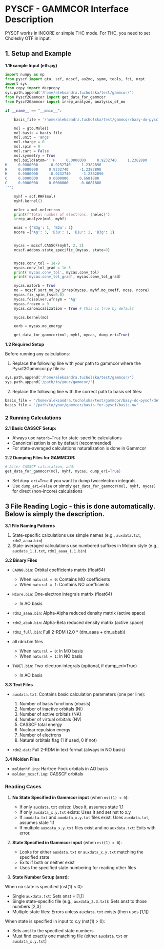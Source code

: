 # PYSCF - GAMMCOR Interface Description

PYSCF works in INCORE or simple THC mode. For THC, you need to set Cholesky OTF in input.

## 1. Setup and Example

**1.1Example Input (eth.py)**

```python
import numpy as np
from pyscf import gto, scf, mcscf, ao2mo, symm, tools, fci, mrpt
import sys
from copy import deepcopy
sys.path.append('/home/aleksandra.tucholska/test/gammcor/')
from Pyscf2Gammcor import get_data_for_gammcor
from Pyscf2Gammcor import irrep_analyze, analysis_of_mo

if __name__ == "__main__":

    basis_file = '/home/aleksandra.tucholska/test/gammcor/bazy-do-pyscf/def2-tzvp.nw'

    mol = gto.Mole()
    mol.basis = basis_file
    mol.unit = 'angs'
    mol.charge = 0
    mol.spin = 0
    mol.cart = False
    mol.symmetry = True
    mol.build(atom='''H     0.0000000     0.9232740     1.2382890                                                             
H     0.0000000     -0.9232740     1.2382890                                                       
H     0.0000000     0.9232740     -1.2382890                                                       
H     0.0000000     -0.9232740     -1.2382890                                                      
C     0.0000000     0.0000000     0.6681880                                                                                                   
C     0.0000000     0.0000000     -0.6681880                                                                                                                                                                                                                                                                                  
''')

    myhf = scf.RHF(mol)
    myhf.kernel()

    nelec = mol.nelectron
    print(f"Total number of electrons: {nelec}")
    irrep_analyze(mol, myhf)

    ncas = {'B3g': 1, 'B2u': 1}
    ncore ={'Ag': 3, 'B3u': 1, 'B1u': 2, 'B3g': 1}


    mycas = mcscf.CASSCF(myhf, 2, 2)
    mcscf.addons.state_specific_(mycas, state=0)


    mycas.conv_tol = 1e-9
    mycas.conv_tol_grad = 1e-5
    print('mycas.conv_tol', mycas.conv_tol)
    print('mycas.conv_tol_grad', mycas.conv_tol_grad)

    mycas.natorb = True
    mo = mcscf.sort_mo_by_irrep(mycas, myhf.mo_coeff, ncas, ncore)
    mycas.fix_spin_(ss=0.0)
    mycas.fcisolver.wfnsym = 'Ag'
    mycas.frozen = 0
    mycas.canonicalization = True # this is true by default                                                                                                                                                                                                                                                                   

    mycas.kernel(mo)

    eorb = mycas.mo_energy

    get_data_for_gammcor(mol, myhf, mycas, dump_eri=True)

```

**1.2 Required Setup**

Before running any calculations:

1. Replace the following line with your path to gammcor where the Pyscf2Gammcor.py file is:
```python
sys.path.append('/home/aleksandra.tucholska/test/gammcor/')
sys.path.append('/path/to/your/gammcor/')
```

2. Replace the following line with  the correct path to basis set files:
```python
basis_file = '/home/aleksandra.tucholska/test/gammcor/bazy-do-pyscf/def2-tzvp.nw'
basis_file = '/path/to/your/gammcor/basis-for-pyscf/basis.nw'
```

### 2 Running Calculations

**2.1 Basic CASSCF Setup:**

- Always use `natorb=True` for state-specific calculations
- Canonicalization is on by default (recommended)
- For state-averaged calculations naturalization is done in Gammcor

**2.2 Dumping Files for GAMMCOR:**

```python
# After CASSCF calculation, add:
get_data_for_gammcor(mol, myhf, mycas, dump_eri=True)
```
   - Set `dump_eri=True` if you want to dump two-electron integrals
   - Use `dump_eri=False` or simply  `get_data_for_gammcor(mol, myhf, mycas)` for direct (non-incore) calculations

## 3 File Reading Logic - this is done automatically. Below is simply the description.

**3.1 File Naming Patterns**

1. State-specific calculations use simple names (e.g., `auxdata.txt`, `rdm2_aaaa.bin`)
2. State-averaged calculations use numbered suffixes in Molpro style (e.g., `auxdata_1.1.txt`, `rdm2_aaaa_1.1.bin`)

**3.2 Binary Files**

- `CAONO.bin`: Orbital coefficients matrix (float64)
  
  - When `natural = 0`: Contains MO coefficients
  - When `natural = 1`: Contains NO coefficients
  
- `HCore.bin`: One-electron integrals matrix (float64)
  
  - In AO basis
  
- `rdm2_aaaa.bin`: Alpha-Alpha reduced density matrix (active space)

- `rdm2_abab.bin`: Alpha-Beta reduced density matrix (active space)

- `rdm2_full.bin`: Full 2-RDM (2.0 * (dm_aaaa + dm_abab))
  
- all rdm.bin files
  
  - When `natural = 0`: In MO basis
  - When `natural = 1`: In NO basis
  
- `TWOEl.bin`: Two-electron integrals (optional, if dump_eri=True)
  
  - In AO basis
  
    

**3.3 Text Files**

- `auxdata.txt`: Contains basic calculation parameters (one per line):
  1. Number of basis functions (nbasis)
  2. Number of inactive orbitals (NI)
  3. Number of active orbitals (NA)
  4. Number of virtual orbitals (NV)
  5. CASSCF total energy
  6. Nuclear repulsion energy
  7. Number of electrons
  8. Natural orbitals flag (1 if used, 0 if not)

- `rdm2.dat`: Full 2-RDM in text format (always in NO basis)

**3.4 Molden Files**

- `moldenhf.inp`: Hartree-Fock orbitals in AO basis
- `molden_mcscf.inp`: CASSCF orbitals

### Reading Cases 

1. **No State Specified in Gammcor input** (when `nst(1) < 0`):
   - If only `auxdata.txt` exists: Uses it, assumes state 1.1
   - If only `auxdata_x.y.txt` exists: Uses it and set nst to x.y
   - If `auxdata.txt` and `auxdata_x.y.txt` files exist: Uses `auxdata.txt`, assumes state 1.1
   - If multiple `auxdata_x.y.txt` files exist and no `auxdata.txt`: Exits with error.

2. **State Specified in Gammcor input** (when `nst(1) > 0`):
   - Looks for either `auxdata.txt` or `auxdata_x.y.txt` matching the specified state
   - Exits if both or neither exist
   - Uses the specified state numbering for reading other files

3. **State Number Setup (anst)**:

When no state is specified (nst(1) < 0):

   - Single `auxdata.txt`: Sets anst = [1,1]
   - Single state-specific file (e.g., `auxdata_2.3.txt`): Sets anst to those numbers [2,3]
   - Multiple state files: Errors unless `auxdata.txt` exists (then uses [1,1])

When state is specified in input to x.y (nst(1) > 0):

   - Sets anst to the specified state numbers
   - Must find exactly one matching file (either `auxdata.txt` or `auxdata_x.y.txt`)
